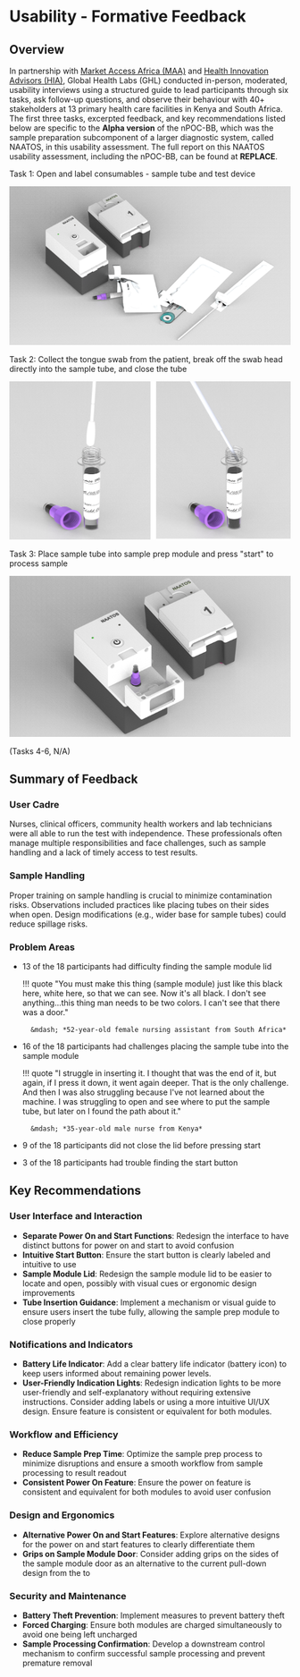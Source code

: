 # Usability - Formative Feedback

## Overview

In partnership with [Market Access Africa (MAA)](https://www.marketaccess.africa/) and [Health Innovation Advisors (HIA)](https://innovationadvisors.org/), Global Health Labs (GHL) conducted in-person, moderated, usability interviews using a structured guide to lead participants through six tasks, ask follow-up questions, and observe their behaviour with 40+ stakeholders at 13 primary health care facilities in Kenya and South Africa. The first three tasks, excerpted feedback, and key recommendations listed below are specific to the **Alpha version** of the nPOC-BB, which was the sample preparation subcomponent of a larger diagnostic system, called NAATOS, in this usability assessment. The full report on this NAATOS usability assessment, including the nPOC-BB, can be found at **REPLACE**.

Task 1: Open and label consumables - sample tube and test device

![1](../img/ff-01.png)

Task 2: Collect the tongue swab from the patient, break off the swab head directly into the sample tube, and close the tube

![2](../img/ff-02.png)

Task 3: Place sample tube into sample prep module and press "start" to process sample

![3](../img/ff-03.png)

(Tasks 4-6, N/A)

## Summary of Feedback

### User Cadre

Nurses, clinical officers, community health workers and lab technicians were all able to run the test with independence. These professionals often manage multiple responsibilities and face challenges, such as sample handling and a lack of timely access to test results.

### Sample Handling

Proper training on sample handling is crucial to minimize contamination risks. Observations included practices like placing tubes on their sides when open. Design modifications (e.g., wider base for sample tubes) could reduce spillage risks.

### Problem Areas

* 13 of the 18 participants had difficulty finding the sample module lid

    !!! quote
        "You must make this thing (sample module) just like this black here, white here, so that we can see. Now it's all black. I don't see anything…this thing man needs to be two colors. I can't see that there was a door."

        &mdash; *52-year-old female nursing assistant from South Africa*

* 16 of the 18 participants had challenges placing the sample tube into the sample module

    !!! quote
        "I struggle in inserting it. I thought that was the end of it, but again, if I press it down, it went again deeper. That is the only challenge. And then I was also struggling because I've not learned about the machine. I was struggling to open and see where to put the sample tube, but later on I found the path about it."

        &mdash; *35-year-old male nurse from Kenya*

* 9 of the 18 participants did not close the lid before pressing start
* 3 of the 18 participants had trouble finding the start button

## Key Recommendations

### User Interface and Interaction

* **Separate Power On and Start Functions**: Redesign the interface to have distinct buttons for power on and start to avoid confusion
* **Intuitive Start Button**: Ensure the start button is clearly labeled and intuitive to use
* **Sample Module Lid**: Redesign the sample module lid to be easier to locate and open, possibly with visual cues or ergonomic design improvements
* **Tube Insertion Guidance**: Implement a mechanism or visual guide to ensure users insert the tube fully, allowing the sample prep module to close properly

### Notifications and Indicators

* **Battery Life Indicator**: Add a clear battery life indicator (battery icon) to keep users informed about remaining power levels.
* **User-Friendly Indication Lights**: Redesign indication lights to be more user-friendly and self-explanatory without requiring extensive instructions. Consider adding labels or using a more intuitive UI/UX design. Ensure feature is consistent or equivalent for both modules.

### Workflow and Efficiency

* **Reduce Sample Prep Time**: Optimize the sample prep process to minimize disruptions and ensure a smooth workflow from sample processing to result readout
* **Consistent Power On Feature**: Ensure the power on feature is consistent and equivalent for both modules to avoid user confusion

### Design and Ergonomics

* **Alternative Power On and Start Features**: Explore alternative designs for the power on and start features to clearly differentiate them
* **Grips on Sample Module Door**: Consider adding grips on the sides of the sample module door as an alternative to the current pull-down design from the to

### Security and Maintenance

* **Battery Theft Prevention**: Implement measures to prevent battery theft
* **Forced Charging**: Ensure both modules are charged simultaneously to avoid one being left uncharged
* **Sample Processing Confirmation**: Develop a downstream control mechanism to confirm successful sample processing and prevent premature removal
